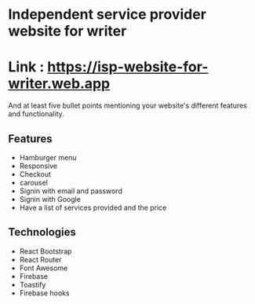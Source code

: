 # Independent service provider website for writer
# Link : https://isp-website-for-writer.web.app
And at least five bullet points mentioning your website's different features and functionality.
## Features
- Hamburger menu
- Responsive
- Checkout
- carousel
- Signin with email and password
- Signin with Google
- Have a list of services provided and the price

## Technologies
- React Bootstrap
- React Router
- Font Awesome
- Firebase
- Toastify
- Firebase hooks

